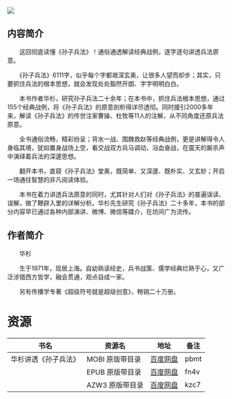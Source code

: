 ![](http://img3m3.ddimg.cn/74/36/23670083-2_u_4.jpg)

## 内容简介

　　这回彻底读懂《孙子兵法》！通俗通透解读经典战例，逐字逐句讲透兵法原意。

　　《孙子兵法》6111字，似乎每个字都艰深玄奥，让很多人望而却步；其实，只要抓住兵法的根本思想，就会发现处处豁然开朗、字字明明白白。

　　本书作者华杉，研究孙子兵法二十余年；在本书中，抓住兵法根本思想，通过155个经典战例，将《孙子兵法》的原意剖析得详尽透彻。同时援引2000多年来，解读《孙子兵法》的传世注家曹操、杜牧等11人的注解，从不同角度还原兵法原意。

　　全书通俗流畅，精彩纷呈；背水一战、围魏救赵等经典战例，更是讲解得令人身临其境，犹如置身战场上空，看交战双方兵马调动，浴血奋战，在震天的厮杀声中演绎着兵法的深邃思想。

　　翻开本书，直窥《孙子兵法》堂奥，既简单、又深邃、既朴实、又玄妙；开启一场通往智慧的非凡阅读体验。

　　本书在着力讲透兵法原意的同时，尤其针对人们对《孙子兵法》的普遍误读、误解，做了鞭辟入里的详解分析。华杉先生研究《孙子兵法》二十多年，本书的部分内容早已通过各种内部演讲、微博、微信等媒介，在坊间广为流传。

## 作者简介

　　华杉

　　生于1971年，现居上海。自幼熟读经史，兵书战策、儒学经典烂熟于心，又广泛涉猎西方哲学，融会贯通，观点自成一家。

　　另有传播学专著《超级符号就是超级创意》，畅销二十万册。

# 资源

|书名|资源名|地址|备注|
|---|---|---|---|
|华杉讲透《孙子兵法》|MOBI 原版带目录|[百度网盘](https://pan.baidu.com/s/1-9V3c_6cXJ2BDKnnowqKAg)|pbmt|
||EPUB 原版带目录|[百度网盘](https://pan.baidu.com/s/1iJ3TTpgvqmalCjdk61THtA)|fn4v|
||AZW3 原版带目录|[百度网盘](https://pan.baidu.com/s/1xA7U_WyCcSdBb5Q42vU-8Q)|kzc7|
